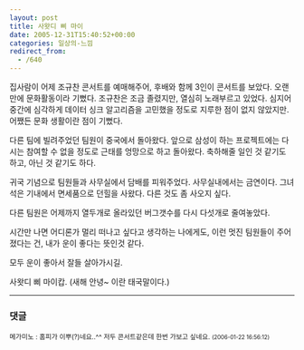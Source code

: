 ```yaml
---
layout: post
title: 사왓디 삐 마이
date: 2005-12-31T15:40:52+00:00
categories: 일상의-느낌
redirect_from:
  - /640
---
```


집사람이 어제 조규찬 콘서트를 예매해주어, 후배와 함께 3인이 콘서트를 보았다. 오랜만에 문화활동이라 기뻤다. 조규찬은 조금 졸렸지만, 열심히 노래부르고 있었다. 심지어 중간에 심각하게 데이터 싱크 알고리즘을 고민했을 정도로 지루한 점이 없지 않았지만. 어쨌든 문화 생활이란 점이 기뻤다.

다른 팀에 빌려주었던 팀원이 중국에서 돌아왔다. 앞으로 삼성이 하는 프로젝트에는 다시는 참여할 수 없을 정도로 근태를 엉망으로 하고 돌아왔다. 축하해줄 일인 것 같기도 하고, 아닌 것 같기도 하다.

귀국 기념으로 팀원들과 사무실에서 담배를 피워주었다. 사무실내에서는 금연이다. 그녀석은 기내에서 면세품으로 던힐을 사왔다. 다른 것도 좀 사오지 싶다.

다른 팀원은 어제까지 열두개로 올라있던 버그갯수를 다시 다섯개로 줄여놓았다.

시간만 나면 어디론가 멀리 떠나고 싶다고 생각하는 나에게도, 이런 멋진 팀원들이 주어졌다는 건, 내가 운이 좋다는 뜻인것 같다.

모두 운이 좋아서 잘들 살아가시길.

사왓디 삐 마이캅. (새해 안녕~ 이란 태국말이다.)

* * *

### 댓글



<!--- cmt:1054 --->
<!--- mail: --->
<!--- parent:0 --->

<small class=comment>메가미노 : 홈피가 이뿌(?)네요..^^ 저두 콘서트같은데 한번 가보고 싶네요. <small>(2006-01-22 16:56:12)</small></small>

